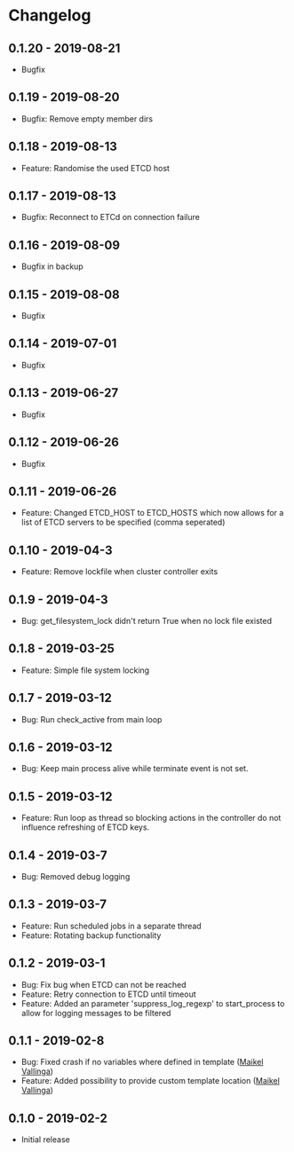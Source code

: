 # Changelog

## 0.1.20 - 2019-08-21

* Bugfix

## 0.1.19 - 2019-08-20

* Bugfix: Remove empty member dirs

## 0.1.18 - 2019-08-13

* Feature: Randomise the used ETCD host

## 0.1.17 - 2019-08-13

* Bugfix: Reconnect to ETCd on connection failure

## 0.1.16 - 2019-08-09

* Bugfix in backup

## 0.1.15 - 2019-08-08

* Bugfix

## 0.1.14 - 2019-07-01

* Bugfix

## 0.1.13 - 2019-06-27

* Bugfix

## 0.1.12 - 2019-06-26

* Bugfix

## 0.1.11 - 2019-06-26

* Feature: Changed ETCD_HOST to ETCD_HOSTS which now allows for a list of ETCD servers to be specified (comma seperated)

## 0.1.10 - 2019-04-3

* Feature: Remove lockfile when cluster controller exits

## 0.1.9 - 2019-04-3

* Bug: get_filesystem_lock didn't return True when no lock file existed 

## 0.1.8 - 2019-03-25

* Feature: Simple file system locking

## 0.1.7 - 2019-03-12

* Bug: Run check_active from main loop

## 0.1.6 - 2019-03-12

* Bug: Keep main process alive while terminate event is not set.

## 0.1.5 - 2019-03-12

* Feature: Run loop as thread so blocking actions in the controller do not influence refreshing of ETCD keys.

## 0.1.4 - 2019-03-7

* Bug: Removed debug logging

## 0.1.3 - 2019-03-7

* Feature: Run scheduled jobs in a separate thread
* Feature: Rotating backup functionality

## 0.1.2 - 2019-03-1

* Bug: Fix bug when ETCD can not be reached
* Feature: Retry connection to ETCD until timeout
* Feature: Added an parameter 'suppress_log_regexp' to start_process to allow for logging messages to be filtered

## 0.1.1 - 2019-02-8

* Bug: Fixed crash if no variables where defined in template ([Maikel Vallinga])
* Feature: Added possibility to provide custom template location ([Maikel Vallinga])

## 0.1.0 - 2019-02-2

* Initial release



[Maikel Vallinga]: https://github.com/maikelvallinga
